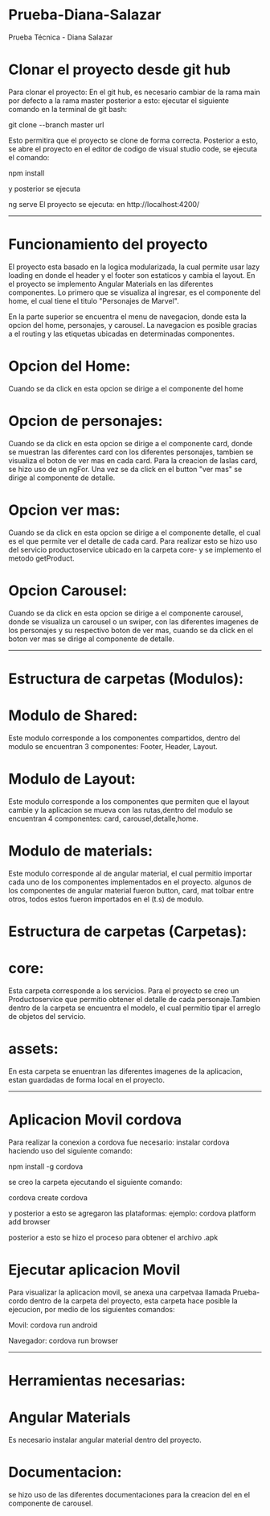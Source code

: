 # Prueba-Diana-Salazar
Prueba Técnica - Diana Salazar

# Clonar el proyecto desde git hub

Para clonar el proyecto: En el git hub, es necesario cambiar de la rama main por defecto a la rama master posterior a esto: ejecutar el siguiente comando en la terminal de git bash: 

 git clone --branch master url 

 Esto permitira que el proyecto se clone de forma correcta.
 Posterior a esto, se abre el proyecto en el editor de codigo de visual studio code, 
 se ejecuta el comando:

 npm install

 y posterior se ejecuta

  ng serve
   El proyecto se ejecuta:  en  http://localhost:4200/


-----------------------------------------------------------------------------------------


  # Funcionamiento del proyecto
  El proyecto esta basado en la logica modularizada, la cual permite usar lazy loading 
  en donde el header y el footer son estaticos y cambia el layout. En el proyecto se implemento Angular Materials en las diferentes componentes.
  Lo primero que se visualiza al ingresar,  es el componente del home, el cual tiene el titulo  "Personajes de Marvel".

  En la parte superior se encuentra el menu de navegacion, donde esta la opcion del home, personajes, y carousel. La navegacion es posible gracias a el routing y las etiquetas <roter-oulet></router-oulet> ubicadas en determinadas componentes.

# Opcion del Home:
Cuando se da click en esta opcion se dirige a el componente del home

# Opcion de personajes:
Cuando se da click en esta opcion se dirige a el componente card, donde se muestran las diferentes card con los diferentes personajes, tambien se visualiza el boton de ver mas en cada card. Para la creacion de laslas card, se hizo uso de un ngFor. Una vez se da click en el button "ver mas" se dirige al componente de detalle.

# Opcion ver mas:
Cuando se da click en esta opcion se dirige a el componente detalle, el cual es el que permite ver el detalle de cada card. Para realizar esto se hizo uso del servicio productoservice ubicado en la carpeta core- y se implemento el metodo getProduct.

# Opcion Carousel:
Cuando se da click en esta opcion se dirige a el componente carousel,  donde se visualiza un carousel o un swiper, con las diferentes imagenes de los personajes y su respectivo boton de ver mas, cuando se da click en el boton ver mas se dirige al componente de detalle. 

------------------------------------------------------------------------------------------

  # Estructura de carpetas (Modulos):

  # Modulo de Shared: 
  Este modulo corresponde a los componentes compartidos,
  dentro del modulo se encuentran 3 componentes: Footer, Header, Layout.

# Modulo de Layout: 
  Este modulo corresponde a los componentes que permiten que el layout cambie y la aplicacion se mueva con las rutas,dentro del modulo se encuentran 4 componentes: card, carousel,detalle,home.

# Modulo de materials: 
Este modulo corresponde al de angular material, el cual permitio importar cada uno de los componentes implementados en el proyecto. algunos de los componentes de angular material fueron button, card, mat tolbar entre otros, todos estos fueron importados en el (t.s) de modulo. 


# Estructura de carpetas (Carpetas):

# core: 
Esta carpeta corresponde a los servicios. Para el proyecto se creo un Productoservice que permitio obtener el detalle de cada personaje.Tambien dentro de la carpeta se encuentra  el modelo, el cual permitio tipar el arreglo de objetos del servicio. 

# assets:
En esta carpeta se enuentran las diferentes imagenes de la aplicacion, estan guardadas de forma local en el proyecto. 


----------------------------------------------------------------------------------------

# Aplicacion Movil cordova

Para realizar la conexion a cordova fue necesario: instalar cordova haciendo uso del siguiente comando:

npm install -g cordova

se creo la carpeta ejecutando el siguiente comando:

cordova create cordova

y posterior a esto se agregaron las plataformas:
ejemplo: 
cordova platform add browser

posterior a esto se hizo el proceso para obtener el archivo .apk

# Ejecutar aplicacion Movil 

Para visualizar la aplicacion movil, se anexa una carpetvaa llamada Prueba-cordo dentro de la carpeta del proyecto, esta carpeta hace posible la ejecucion, por medio de los siguientes comandos:

Movil:
 cordova run android


 Navegador: 
  cordova run browser


---------------------------------------------------------------------------------------
# Herramientas necesarias: 


# Angular Materials
Es necesario instalar angular material dentro del proyecto.

# Documentacion:
se hizo uso de las diferentes documentaciones para la creacion del <swiper> 
en el componente de carousel.


